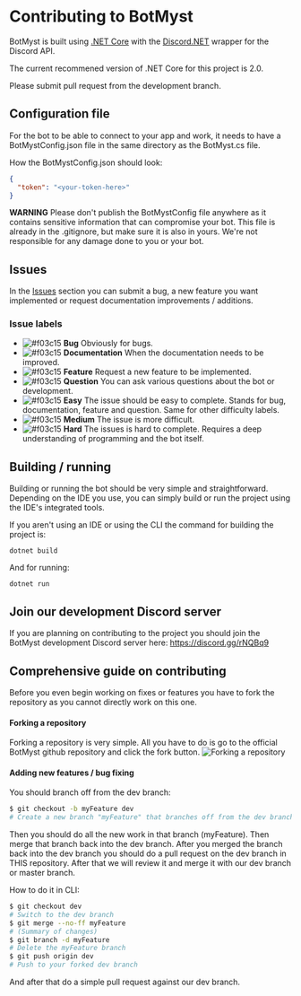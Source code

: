 # Contributing to BotMyst
BotMyst is built using <a href="www.microsoft.com/net/core">.NET Core</a> with the <a href="https://github.com/RogueException/Discord.Net">Discord.NET</a> wrapper for the Discord API.

The current recommened version of .NET Core for this project is 2.0.

Please submit pull request from the development branch.

## Configuration file
For the bot to be able to connect to your app and work, it needs to have a BotMystConfig.json file in the same directory as the BotMyst.cs file.

How the BotMystConfig.json should look:
```json
{
  "token": "<your-token-here>"
}
```

**WARNING** Please don't publish the BotMystConfig file anywhere as it contains sensitive information that can compromise your bot. This file is already in the .gitignore, but make sure it is also in yours. We're not responsible for any damage done to you or your bot.

## Issues
In the <a href="https://github.com/LeonLaci/BotMyst/issues">Issues</a> section you can submit a bug, a new feature you want implemented or request documentation improvements / additions.

### Issue labels
* ![#f03c15](https://placehold.it/15/B91315/000000?text=+) **Bug** Obviously for bugs.
* ![#f03c15](https://placehold.it/15/2176D9/000000?text=+) **Documentation** When the documentation needs to be improved.
* ![#f03c15](https://placehold.it/15/673BB5/000000?text=+) **Feature** Request a new feature to be implemented.
* ![#f03c15](https://placehold.it/15/5F7C8A/000000?text=+) **Question** You can ask various questions about the bot or development.
* ![#f03c15](https://placehold.it/15/4AAE52/000000?text=+) **Easy** The issue should be easy to complete. Stands for bug, documentation, feature and question. Same for other difficulty labels.
* ![#f03c15](https://placehold.it/15/FEEA41/000000?text=+) **Medium** The issue is more difficult.
* ![#f03c15](https://placehold.it/15/E55006/000000?text=+) **Hard** The issues is hard to complete. Requires a deep understanding of programming and the bot itself.

## Building / running
Building or running the bot should be very simple and straightforward. Depending on the IDE you use, you can simply build or run the project using the IDE's integrated tools.

If you aren't using an IDE or using the CLI the command for building the project is:
```
dotnet build
```
And for running:
```
dotnet run
```

## Join our development Discord server
If you are planning on contributing to the project you should join the BotMyst development Discord server here: https://discord.gg/rNQBq9

## Comprehensive guide on contributing
Before you even begin working on fixes or features you have to fork the repository as you cannot directly work on this one.

#### Forking a repository
Forking a repository is very simple. All you have to do is go to the official BotMyst github repository and click the fork button.
![Forking a repository](https://i.imgur.com/AUnzsEu.png)

#### Adding new features / bug fixing
You should branch off from the dev branch:

```sh
$ git checkout -b myFeature dev
# Create a new branch "myFeature" that branches off from the dev branch, and switch to it.
```

Then you should do all the new work in that branch (myFeature). Then merge that branch back into the dev branch.
After you merged the branch back into the dev branch you should do a pull request on the dev branch in THIS repository. After that we will review it and merge it with our dev branch or master branch.

How to do it in CLI:
```sh
$ git checkout dev
# Switch to the dev branch
$ git merge --no-ff myFeature
# (Summary of changes)
$ git branch -d myFeature
# Delete the myFeature branch
$ git push origin dev
# Push to your forked dev branch
```
And after that do a simple pull request against our dev branch.
